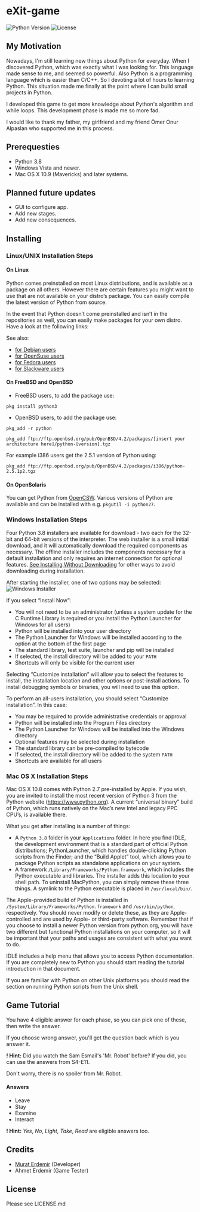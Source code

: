 # eXit-game
![Python Version](https://img.shields.io/badge/Python-3.8-blue)
![License](https://img.shields.io/github/license/mrterdemir/eXit-game)

## My Motivation
Nowadays, I'm still learning new things about Python for everyday. When I discovered Python, which was exactly what I was looking for. This language made sense to me, and seemed so powerful. Also Python is a programming language which is easier than C/C++. So I devoting a lot of hours to learning Python. This situation made me finally at the point where I can build small projects in Python.

I developed this game to get more knowledge about Python's algorithm and while loops. This development phase is made me so more fad.

I would like to thank my father, my girlfriend and my friend Ömer Onur Alpaslan who supported me in this process.

## Prerequesties
- Python 3.8
- Windows Vista and newer.
- Mac OS X 10.9 (Mavericks) and later systems.

## Planned future updates
- GUI to configure app.
- Add new stages.
- Add new consequences.

## Installing
### Linux/UNIX Installation Steps
#### On Linux
Python comes preinstalled on most Linux distributions, and is available as a package on all others. However there are certain features you might want to use that are not available on your distro’s package. You can easily compile the latest version of Python from source.

In the event that Python doesn’t come preinstalled and isn’t in the repositories as well, you can easily make packages for your own distro. Have a look at the following links:

See also:

- [for Debian users](https://www.debian.org/doc/manuals/maint-guide/first.en.html)
- [for OpenSuse users](https://en.opensuse.org/Portal:Packaging)
- [for Fedora users](https://docs.fedoraproject.org//en-US/Fedora_Draft_Documentation/0.1/html/RPM_Guide/ch-creating-rpms.html)
- [for Slackware users](http://www.slackbook.org/html/package-management-making-packages.html)
#### On FreeBSD and OpenBSD
- FreeBSD users, to add the package use:

```pkg install python3```

- OpenBSD users, to add the package use:

```pkg_add -r python```

```pkg_add ftp://ftp.openbsd.org/pub/OpenBSD/4.2/packages/[insert your architecture here]/python-[version].tgz```

For example i386 users get the 2.5.1 version of Python using:

```pkg_add ftp://ftp.openbsd.org/pub/OpenBSD/4.2/packages/i386/python-2.5.1p2.tgz```

#### On OpenSolaris
You can get Python from [OpenCSW](https://www.opencsw.org/). Various versions of Python are available and can be installed with e.g. ```pkgutil -i python27```.

### Windows Installation Steps
Four Python 3.8 installers are available for download - two each for the 32-bit and 64-bit versions of the interpreter. The web installer is a small initial download, and it will automatically download the required components as necessary. The offline installer includes the components necessary for a default installation and only requires an internet connection for optional features. [See Installing Without Downloading](https://docs.python.org/3/using/windows.html#install-layout-option) for other ways to avoid downloading during installation.

After starting the installer, one of two options may be selected:
![Windows Installer](https://docs.python.org/3/_images/win_installer.png)

If you select “Install Now”:

- You will not need to be an administrator (unless a system update for the C Runtime Library is required or you install the Python Launcher for Windows for all users)
- Python will be installed into your user directory
- The Python Launcher for Windows will be installed according to the option at the bottom of the first page
- The standard library, test suite, launcher and pip will be installed
- If selected, the install directory will be added to your ```PATH```
- Shortcuts will only be visible for the current user

Selecting “Customize installation” will allow you to select the features to install, the installation location and other options or post-install actions. To install debugging symbols or binaries, you will need to use this option.

To perform an all-users installation, you should select “Customize installation”. In this case:

- You may be required to provide administrative credentials or approval
- Python will be installed into the Program Files directory
- The Python Launcher for Windows will be installed into the Windows directory
- Optional features may be selected during installation
- The standard library can be pre-compiled to bytecode
- If selected, the install directory will be added to the system ```PATH```
- Shortcuts are available for all users

### Mac OS X Installation Steps
Mac OS X 10.8 comes with Python 2.7 pre-installed by Apple. If you wish, you are invited to install the most recent version of Python 3 from the Python website (https://www.python.org). A current “universal binary” build of Python, which runs natively on the Mac’s new Intel and legacy PPC CPU’s, is available there.

What you get after installing is a number of things:

- A ```Python 3.8``` folder in your ```Applications``` folder. In here you find IDLE, the development environment that is a standard part of official Python distributions; PythonLauncher, which handles double-clicking Python scripts from the Finder; and the “Build Applet” tool, which allows you to package Python scripts as standalone applications on your system.
- A framework ```/Library/Frameworks/Python.framework```, which includes the Python executable and libraries. The installer adds this location to your shell path. To uninstall MacPython, you can simply remove these three things. A symlink to the Python executable is placed in ```/usr/local/bin/```.

The Apple-provided build of Python is installed in ```/System/Library/Frameworks/Python.framework``` and ```/usr/bin/python```, respectively. You should never modify or delete these, as they are Apple-controlled and are used by Apple- or third-party software. Remember that if you choose to install a newer Python version from python.org, you will have two different but functional Python installations on your computer, so it will be important that your paths and usages are consistent with what you want to do.

IDLE includes a help menu that allows you to access Python documentation. If you are completely new to Python you should start reading the tutorial introduction in that document.

If you are familiar with Python on other Unix platforms you should read the section on running Python scripts from the Unix shell.

## Game Tutorial
You have 4 eligible answer for each phase, so you can pick one of these, then write the answer.

If you choose wrong answer, you'll get the question back which is you answer it.

**! Hint:**
Did you watch the Sam Esmail's 'Mr. Robot' before? If you did, you can use the answers from S4-E11.

Don't worry, there is no spoiler from Mr. Robot.

#### Answers
- Leave
- Stay
- Examine
- Interact

**! Hint:**
_Yes_, _No_, _Light_, _Take_, _Read_ are eligible answers too.

## Credits
- [Murat Erdemir](https://github.com/mrterdemir) (Developer)
- Ahmet Erdemir (Game Tester)

## License
Please see LICENSE.md
